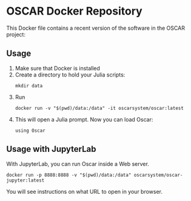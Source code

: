 # OSCAR Docker Repository

This Docker file contains a recent version of the software in the OSCAR project:

## Usage

1. Make sure that Docker is installed
2. Create a directory to hold your Julia scripts:
    ```
    mkdir data
    ```
3. Run
    ```
    docker run -v "$(pwd)/data:/data" -it oscarsystem/oscar:latest
    ```
4. This will open a Julia prompt. Now you can load Oscar:
    ```
    using Oscar
    ```

## Usage with JupyterLab

With JupyterLab, you can run Oscar inside a Web server.

```
docker run -p 8888:8888 -v "$(pwd)/data:/data" oscarsystem/oscar-jupyter:latest
```

You will see instructions on what URL to open in your browser.
